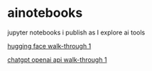 # ainotebooks
jupyter notebooks i publish as I explore ai tools



[hugging face walk-through 1](https://youtu.be/tuWF-uCjbzM)

[chatgpt openai api walk-through 1](https://youtu.be/LZc_MeruynY)

